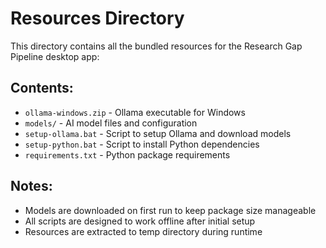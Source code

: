 # Resources Directory

This directory contains all the bundled resources for the Research Gap Pipeline desktop app:

## Contents:
- `ollama-windows.zip` - Ollama executable for Windows
- `models/` - AI model files and configuration
- `setup-ollama.bat` - Script to setup Ollama and download models
- `setup-python.bat` - Script to install Python dependencies
- `requirements.txt` - Python package requirements

## Notes:
- Models are downloaded on first run to keep package size manageable
- All scripts are designed to work offline after initial setup
- Resources are extracted to temp directory during runtime
